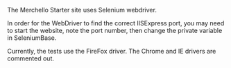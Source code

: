 ﻿The Merchello Starter site uses Selenium webdriver.

In order for the WebDriver to find the correct IISExpress port, you may need to start the website, note the port number, then change the private variable in SeleniumBase.

Currently, the tests use the FireFox driver. The Chrome and IE drivers are commented out.
